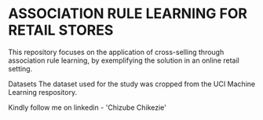 # ASSOCIATION RULE LEARNING FOR RETAIL STORES
 This repository focuses on the application of cross-selling through association rule learning, by exemplifying the solution in an online retail setting.

Datasets
The dataset used for the study was cropped from the UCI Machine Learning respository. 

Kindly follow me on linkedin - 'Chizube Chikezie'